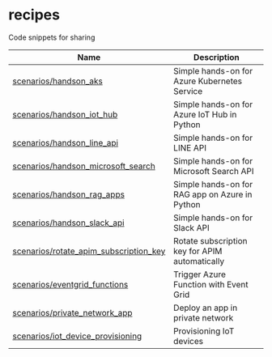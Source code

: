 # recipes

Code snippets for sharing

| Name                                                                                         | Description                                    |
| -------------------------------------------------------------------------------------------- | ---------------------------------------------- |
| [scenarios/handson_aks](./scenarios/handson_aks/README.md)                                   | Simple hands-on for Azure Kubernetes Service   |
| [scenarios/handson_iot_hub](./scenarios/handson_iot_hub/README.md)                           | Simple hands-on for Azure IoT Hub in Python    |
| [scenarios/handson_line_api](./scenarios/handson_line_api/README.md)                         | Simple hands-on for LINE API                   |
| [scenarios/handson_microsoft_search](./scenarios/handson_microsoft_search/README.md)         | Simple hands-on for Microsoft Search API       |
| [scenarios/handson_rag_apps](./scenarios/handson_rag_apps/README.md)                         | Simple hands-on for RAG app on Azure in Python |
| [scenarios/handson_slack_api](./scenarios/handson_slack_api/README.md)                       | Simple hands-on for Slack API                  |
| [scenarios/rotate_apim_subscription_key](./scenarios/rotate_apim_subscription_key/README.md) | Rotate subscription key for APIM automatically |
| [scenarios/eventgrid_functions](./scenarios/eventgrid_functions/README.md)                   | Trigger Azure Function with Event Grid         |
| [scenarios/private_network_app](./scenarios/private_network_app/README.md)                   | Deploy an app in private network               |
| [scenarios/iot_device_provisioning](./scenarios/iot_device_provisioning/README.md)           | Provisioning IoT devices                       |
